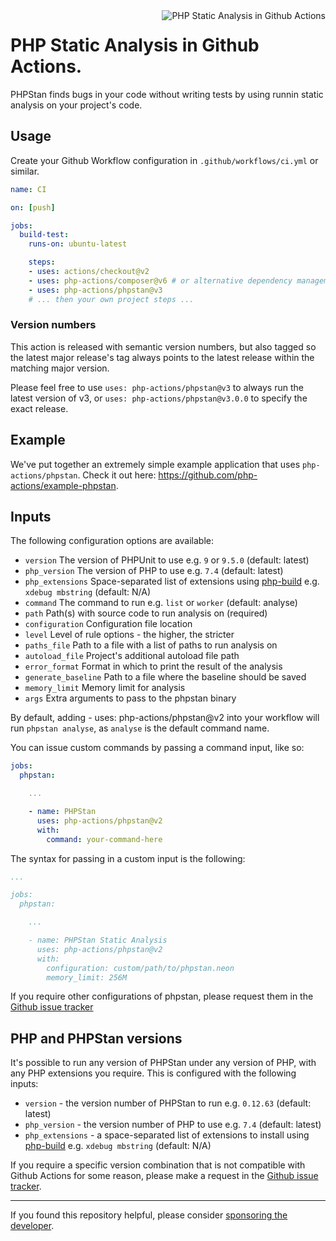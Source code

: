 <img src="http://159.65.210.101/php-actions.png" align="right" alt="PHP Static Analysis in Github Actions" />

 PHP Static Analysis in Github Actions. 
 ======================================

PHPStan finds bugs in your code without writing tests by using runnin static analysis on your project's code.

Usage
-----

Create your Github Workflow configuration in `.github/workflows/ci.yml` or similar.

```yaml
name: CI

on: [push]

jobs:
  build-test:
    runs-on: ubuntu-latest

    steps:
    - uses: actions/checkout@v2
    - uses: php-actions/composer@v6 # or alternative dependency management
    - uses: php-actions/phpstan@v3
    # ... then your own project steps ...
```

### Version numbers

This action is released with semantic version numbers, but also tagged so the latest major release's tag always points to the latest release within the matching major version.

Please feel free to use `uses: php-actions/phpstan@v3` to always run the latest version of v3, or `uses: php-actions/phpstan@v3.0.0` to specify the exact release.

Example
-------

We've put together an extremely simple example application that uses `php-actions/phpstan`. Check it out here: https://github.com/php-actions/example-phpstan.

Inputs
------

The following configuration options are available:

+ `version` The version of PHPUnit to use e.g. `9` or `9.5.0` (default: latest)
+ `php_version` The version of PHP to use e.g. `7.4` (default: latest)
+ `php_extensions` Space-separated list of extensions using [php-build][php-build] e.g. `xdebug mbstring` (default: N/A)
+ `command` The command to run e.g. `list` or `worker` (default: analyse)
+ `path` Path(s) with source code to run analysis on (required)
+ `configuration` Configuration file location
+ `level` Level of rule options - the higher, the stricter
+ `paths_file` Path to a file with a list of paths to run analysis on
+ `autoload_file` Project's additional autoload file path
+ `error_format` Format in which to print the result of the analysis
+ `generate_baseline` Path to a file where the baseline should be saved
+ `memory_limit` Memory limit for analysis
+ `args` Extra arguments to pass to the phpstan binary

By default, adding - uses: php-actions/phpstan@v2 into your workflow will run `phpstan analyse`, as `analyse` is the default command name.

You can issue custom commands by passing a command input, like so:

```yaml
jobs:
  phpstan:

    ...

    - name: PHPStan
      uses: php-actions/phpstan@v2
      with:
        command: your-command-here
```

The syntax for passing in a custom input is the following:

```yaml
...

jobs:
  phpstan:

    ...

    - name: PHPStan Static Analysis
      uses: php-actions/phpstan@v2
      with:
        configuration: custom/path/to/phpstan.neon
        memory_limit: 256M
```

If you require other configurations of phpstan, please request them in the [Github issue tracker](https://github.com/php-actions/phpstan/issues)

PHP and PHPStan versions
------------------------

It's possible to run any version of PHPStan under any version of PHP, with any PHP extensions you require. This is configured with the following inputs:

+ `version` - the version number of PHPStan to run e.g. `0.12.63` (default: latest)
+ `php_version` - the version number of PHP to use e.g. `7.4` (default: latest)
+ `php_extensions` - a space-separated list of extensions to install using [php-build][php-build] e.g. `xdebug mbstring` (default: N/A)

If you require a specific version combination that is not compatible with Github Actions for some reason, please make a request in the [Github issue tracker][issues].


***

If you found this repository helpful, please consider [sponsoring the developer][sponsor].

[php-build]: https://github.com/php-actions/php-build
[issues]: https://github.com/php-actions/phpstan/issues
[sponsor]: https://github.com/sponsors/g105b
